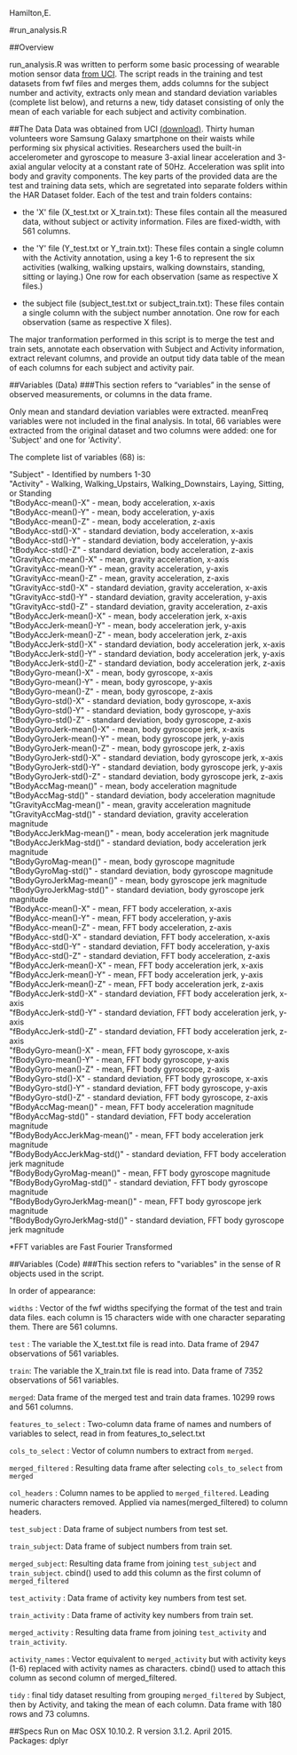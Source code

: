 Hamilton,E.

#run_analysis.R

##Overview

run_analysis.R was written to perform some basic processing of wearable motion sensor data [from UCI](http://archive.ics.uci.edu/ml/datasets/Human+Activity+Recognition+Using+Smartphones). The script reads in the training and test datasets from fwf files and merges them, adds columns for the subject number and activity, extracts only mean and standard deviation variables (complete list below), and returns a new, tidy dataset consisting of only the mean of each variable for each subject and activity combination. 

##The Data
Data was obtained from UCI [(download)](https://d396qusza40orc.cloudfront.net/getdata%2Fprojectfiles%2FUCI%20HAR%20Dataset.zip). 
Thirty human volunteers wore Samsung Galaxy smartphone on their waists while performing six physical activities. 
Researchers used the built-in accelerometer and gyroscope to measure 3-axial linear acceleration 
and 3-axial angular velocity at a constant rate of 50Hz. Acceleration was split into body and gravity components.
The key parts of the provided data are the test and training data sets, which are segretated into separate folders 
within the HAR Dataset folder. Each of the test and train folders contains: 

* the 'X' file (X_test.txt or X_train.txt): These files contain all the measured data, without subject or activity information. Files are fixed-width, with 561 columns. 

* the 'Y' file (Y_test.txt or Y_train.txt): These files contain a single column with the Activity annotation, using a key 1-6 to represent the six activities (walking, walking upstairs, walking downstairs, standing, sitting or laying.) One row for each observation (same as respective X files.)

* the subject file (subject_test.txt or subject_train.txt): These files contain a single column with the subject number annotation. One row for each observation (same as respective X files).

The major tranformation performed in this script is to merge the test and train sets, annotate each observation with Subject and Activity information, extract relevant columns, and provide an output tidy data table of the mean of each columns for each subject and activity pair. 


##Variables (Data)
###This section refers to “variables” in the sense of observed measurements, or columns in the data frame.

Only mean and standard deviation variables were extracted. meanFreq variables were not
included in the final analysis. In total, 66 variables were extracted from the original 
dataset and two columns were added: one for 'Subject' and one for 'Activity'.

The complete list of variables (68) is:

"Subject" - Identified by numbers 1-30        
"Activity" - Walking, Walking_Upstairs, Walking_Downstairs, Laying, Sitting, or Standing        
"tBodyAcc-mean()-X" - mean, body acceleration, x-axis         
"tBodyAcc-mean()-Y" - mean, body acceleration, y-axis       
"tBodyAcc-mean()-Z" - mean, body acceleration, z-axis         
"tBodyAcc-std()-X" - standard deviation, body acceleration, x-axis        
"tBodyAcc-std()-Y"  - standard deviation, body acceleration, y-axis         
"tBodyAcc-std()-Z" - standard deviation, body acceleration, z-axis          
"tGravityAcc-mean()-X" - mean, gravity acceleration, x-axis         
"tGravityAcc-mean()-Y"  - mean, gravity acceleration, y-axis        
"tGravityAcc-mean()-Z" - mean, gravity acceleration, z-axis         
"tGravityAcc-std()-X" - standard deviation, gravity acceleration, x-axis          
"tGravityAcc-std()-Y" - standard deviation, gravity acceleration, y-axis          
"tGravityAcc-std()-Z" - standard deviation, gravity acceleration, z-axis          
"tBodyAccJerk-mean()-X" - mean, body acceleration jerk, x-axis          
"tBodyAccJerk-mean()-Y" - mean, body acceleration jerk, y-axis            
"tBodyAccJerk-mean()-Z" - mean, body acceleration jerk, z-axis        
"tBodyAccJerk-std()-X" - standard deviation, body acceleration jerk, x-axis         
"tBodyAccJerk-std()-Y" - standard deviation, body acceleration jerk, y-axis         
"tBodyAccJerk-std()-Z" - standard deviation, body acceleration jerk, z-axis         
"tBodyGyro-mean()-X" - mean, body gyroscope, x-axis         
"tBodyGyro-mean()-Y" - mean, body gyroscope, y-axis         
"tBodyGyro-mean()-Z" - mean, body gyroscope, z-axis         
"tBodyGyro-std()-X" - standard deviation, body gyroscope, x-axis        
"tBodyGyro-std()-Y" - standard deviation, body gyroscope, y-axis        
"tBodyGyro-std()-Z" - standard deviation, body gyroscope, z-axis        
"tBodyGyroJerk-mean()-X" - mean, body gyroscope jerk, x-axis          
"tBodyGyroJerk-mean()-Y" - mean, body gyroscope jerk, y-axis          
"tBodyGyroJerk-mean()-Z" - mean, body gyroscope jerk, z-axis        
"tBodyGyroJerk-std()-X" - standard deviation, body gyroscope jerk, x-axis            
"tBodyGyroJerk-std()-Y" - standard deviation, body gyroscope jerk, y-axis         
"tBodyGyroJerk-std()-Z" - standard deviation, body gyroscope jerk, z-axis           
"tBodyAccMag-mean()" - mean, body acceleration magnitude             
"tBodyAccMag-std()" - standard deviation, body acceleration magnitude         
"tGravityAccMag-mean()" - mean, gravity acceleration magnitude        
"tGravityAccMag-std()"  - standard deviation, gravity acceleration magnitude        
"tBodyAccJerkMag-mean()" - mean, body acceleration jerk magnitude         
"tBodyAccJerkMag-std()" - standard deviation, body acceleration jerk magnitude        
"tBodyGyroMag-mean()" - mean, body gyroscope magnitude        
"tBodyGyroMag-std()" - standard deviation, body gyroscope magnitude         
"tBodyGyroJerkMag-mean()" - mean, body gyroscope jerk magnitude         
"tBodyGyroJerkMag-std()" - standard deviation, body gyroscope jerk magnitude        
"fBodyAcc-mean()-X" - mean, FFT body acceleration, x-axis         
"fBodyAcc-mean()-Y" - mean, FFT body acceleration, y-axis         
"fBodyAcc-mean()-Z" - mean, FFT body acceleration, z-axis         
"fBodyAcc-std()-X" - standard deviation, FFT body acceleration, x-axis        
"fBodyAcc-std()-Y" - standard deviation, FFT body acceleration, y-axis        
"fBodyAcc-std()-Z" - standard deviation, FFT body acceleration, z-axis        
"fBodyAccJerk-mean()-X" - mean, FFT body acceleration jerk, x-axis        
"fBodyAccJerk-mean()-Y" - mean, FFT body acceleration jerk, y-axis        
"fBodyAccJerk-mean()-Z" - mean, FFT body acceleration jerk, z-axis        
"fBodyAccJerk-std()-X" - standard deviation, FFT body acceleration jerk, x-axis         
"fBodyAccJerk-std()-Y" - standard deviation, FFT body acceleration jerk, y-axis       
"fBodyAccJerk-std()-Z" - standard deviation, FFT body acceleration jerk, z-axis       
"fBodyGyro-mean()-X" - mean, FFT body gyroscope, x-axis       
"fBodyGyro-mean()-Y" - mean, FFT body gyroscope, y-axis       
"fBodyGyro-mean()-Z" - mean, FFT body gyroscope, z-axis       
"fBodyGyro-std()-X" - standard deviation, FFT body gyroscope, x-axis      
"fBodyGyro-std()-Y" - standard deviation, FFT body gyroscope, y-axis      
"fBodyGyro-std()-Z" - standard deviation, FFT body gyroscope, z-axis      
"fBodyAccMag-mean()" - mean, FFT body acceleration magnitude      
"fBodyAccMag-std()" - standard deviation, FFT body acceleration magnitude       
"fBodyBodyAccJerkMag-mean()" - mean, FFT body acceleration jerk magnitude       
"fBodyBodyAccJerkMag-std()" - standard deviation, FFT body acceleration jerk magnitude      
"fBodyBodyGyroMag-mean()" - mean, FFT body gyroscope magnitude      
"fBodyBodyGyroMag-std()" - standard deviation, FFT body gyroscope magnitude       
"fBodyBodyGyroJerkMag-mean()" - mean, FFT body gyroscope jerk magnitude       
"fBodyBodyGyroJerkMag-std()" - standard deviation, FFT body gyroscope jerk magnitude        


*FFT variables are Fast Fourier Transformed

##Variables (Code)
###This section refers to "variables" in the sense of R objects used in the script.

In order of appearance:

`widths` : Vector of the fwf widths specifying the format of the test and train data files. each column is 15 characters wide with one character separating them. There are 561 columns.

`test` : The variable the X_test.txt file is read into. Data frame of 2947 observations of 561 variables. 

`train`: The variable the X_train.txt file is read into. Data frame of 7352 observations of 561 variables. 

`merged`: Data frame of the merged test and train data frames. 10299 rows and 561 columns.

`features_to_select` : Two-column data frame of names and numbers of variables to select, read in from features_to_select.txt

`cols_to_select` : Vector of column numbers to extract from `merged`.

`merged_filtered` : Resulting data frame after selecting `cols_to_select` from `merged`

`col_headers` : Column names to be applied to `merged_filtered`. Leading numeric characters removed. Applied via names(merged_filtered) to column headers. 

`test_subject` : Data frame of subject numbers from test set. 

`train_subject`: Data frame of subject numbers from train set.

`merged_subject`: Resulting data frame from joining `test_subject` and `train_subject`. cbind() used to add this column as the first column of `merged_filtered`

`test_activity` : Data frame of activity key numbers from test set.

`train_activity` : Data frame of activity key numbers from train set.

`merged_activity` : Resulting data frame from joining `test_activity` and `train_activity`.

`activity_names` : Vector equivalent to `merged_activity` but with activity keys (1-6) replaced with activity names as characters. cbind() used to attach this column as second column of merged_filtered. 

`tidy` : final tidy dataset resulting from grouping `merged_filtered` by Subject, then by Activity, and taking the mean of each column. Data frame with 180 rows and 73 columns.  

##Specs
Run on Mac OSX 10.10.2.  R version 3.1.2.  April 2015.      
Packages: dplyr
